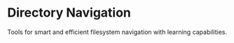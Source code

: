 # Directory Navigation

Tools for smart and efficient filesystem navigation with learning capabilities.
